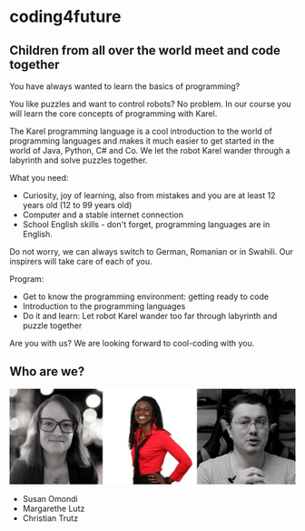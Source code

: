 # coding4future

## Children from all over the world meet and code together

You have always wanted to learn the basics of programming? 

You like puzzles and want to control robots? No problem. In our 
course you will learn the core concepts of programming with Karel. 

The Karel programming language is a cool introduction to the world of 
programming languages and makes it much easier to get started in the world of Java, Python, C# and Co. We let the robot Karel wander through a labyrinth  and solve puzzles together.

What you need:
- Curiosity, joy of learning, also from mistakes and you are at least 12 years old (12 to 99 years old)
- Computer and a stable internet connection
- School English skills - don't forget, programming languages are in English. 

Do not worry, we can always switch to German, Romanian or in Swahili. Our inspirers will take care of each of you.

Program:
- Get to know the programming environment: getting ready to code
- Introduction to the programming languages
- Do it and learn: Let robot Karel wander too far through labyrinth and puzzle together

Are you with us? We are looking forward to cool-coding with you.

## Who are we?

![Team coding4future](team.jpg)

- Susan Omondi
- Margarethe Lutz
- Christian Trutz